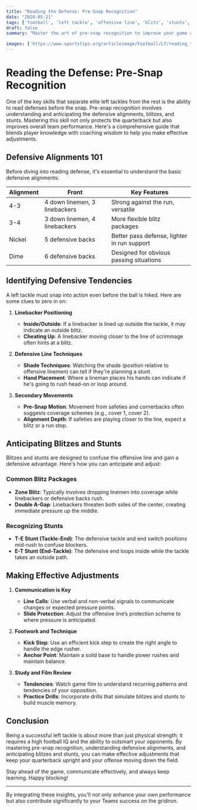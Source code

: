 ```yaml
---
title: "Reading the Defense: Pre-Snap Recognition"
date: "2024-05-21"
tags: ['football', 'left tackle', 'offensive line', 'blitz', 'stunts', 'defensive alignments', 'coaching tips', 'player skills', 'strategy']
draft: false
summary: "Master the art of pre-snap recognition to improve your game as a left tackle. Learn how to read defensive alignments and anticipate blitzes and stunts for effective adjustments."

images: ['https://www.sportstips.org/articleimage/Football/LT/reading_the_defense_pre_snap_recognition.webp']
---
```


# Reading the Defense: Pre-Snap Recognition

One of the key skills that separate elite left tackles from the rest is the ability to read defenses before the snap. Pre-snap recognition involves understanding and anticipating the defensive alignments, blitzes, and stunts. Mastering this skill not only protects the quarterback but also improves overall team performance. Here's a comprehensive guide that blends player knowledge with coaching wisdom to help you make effective adjustments.

## Defensive Alignments 101

Before diving into reading defense, it's essential to understand the basic defensive alignments:

| Alignment  | Front      | Key Features                                          |
|------------|------------|-------------------------------------------------------|
| 4-3        | 4 down linemen, 3 linebackers | Strong against the run, versatile    |
| 3-4        | 3 down linemen, 4 linebackers | More flexible blitz packages         |
| Nickel     | 5 defensive backs              | Better pass defense, lighter in run support |
| Dime       | 6 defensive backs              | Designed for obvious passing situations |

## Identifying Defensive Tendencies 

A left tackle must snap into action even before the ball is hiked. Here are some clues to zero in on:

1. **Linebacker Positioning**
   - **Inside/Outside**: If a linebacker is lined up outside the tackle, it may indicate an outside blitz.
   - **Cheating Up**: A linebacker moving closer to the line of scrimmage often hints at a blitz.

2. **Defensive Line Techniques**
   - **Shade Techniques**: Watching the shade (position relative to offensive linemen) can tell if they're planning a stunt.
   - **Hand Placement**: Where a lineman places his hands can indicate if he's going to rush head-on or loop around.

3. **Secondary Movements**
   - **Pre-Snap Motion**: Movement from safeties and cornerbacks often suggests coverage schemes (e.g., cover 1, cover 2).
   - **Alignment Depth**: If safeties are playing closer to the line, expect a blitz or a run stop.

## Anticipating Blitzes and Stunts

Blitzes and stunts are designed to confuse the offensive line and gain a defensive advantage. Here's how you can anticipate and adjust:

### Common Blitz Packages
- **Zone Blitz**: Typically involves dropping linemen into coverage while linebackers or defensive backs rush.
- **Double A-Gap**: Linebackers threaten both sides of the center, creating immediate pressure up the middle.

### Recognizing Stunts
- **T-E Stunt (Tackle-End)**: The defensive tackle and end switch positions mid-rush to confuse blockers.
- **E-T Stunt (End-Tackle)**: The defensive end loops inside while the tackle takes an outside path.

## Making Effective Adjustments

1. **Communication is Key**
   - **Line Calls**: Use verbal and non-verbal signals to communicate changes or expected pressure points.
   - **Slide Protection**: Adjust the offensive line’s protection scheme to where pressure is anticipated.

2. **Footwork and Technique**
   - **Kick Step**: Use an efficient kick step to create the right angle to handle the edge rusher.
   - **Anchor Point**: Maintain a solid base to handle power rushes and maintain balance.

3. **Study and Film Review**
   - **Tendencies**: Watch game film to understand recurring patterns and tendencies of your opposition.
   - **Practice Drills**: Incorporate drills that simulate blitzes and stunts to build muscle memory.

## Conclusion

Being a successful left tackle is about more than just physical strength; it requires a high football IQ and the ability to outsmart your opponents. By mastering pre-snap recognition, understanding defensive alignments, and anticipating blitzes and stunts, you can make effective adjustments that keep your quarterback upright and your offense moving down the field. 

Stay ahead of the game, communicate effectively, and always keep learning. Happy blocking!

---

By integrating these insights, you'll not only enhance your own performance but also contribute significantly to your Teams success on the gridiron.
```